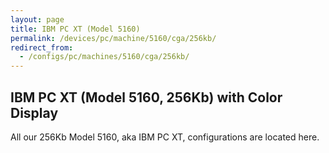 ```yaml
---
layout: page
title: IBM PC XT (Model 5160)
permalink: /devices/pc/machine/5160/cga/256kb/
redirect_from:
  - /configs/pc/machines/5160/cga/256kb/
---
```


IBM PC XT (Model 5160, 256Kb) with Color Display
---

All our 256Kb Model 5160, aka IBM PC XT, configurations are located here.

